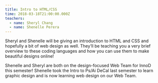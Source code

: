 ```yaml
---
title: Intro to HTML/CSS
time: 2018-03-18T21:00:00.000Z
teachers:
  - name: Sheryl Chang
  - name: Shenelle Perera
---
```


Sheryl and Shenelle will be giving an introduction to HTML and CSS and hopefully a bit of web design as well. They’ll be teaching you a very brief overview to these coding languages and how you can use them to make beautiful designs online!

Shenelle and Sheryl are both on the design-focused Web Team for InnoD this semester! Shenelle took the Intro to Ps/Ai DeCal last semester to learn graphic design and is now learning web design on our Web Team.
